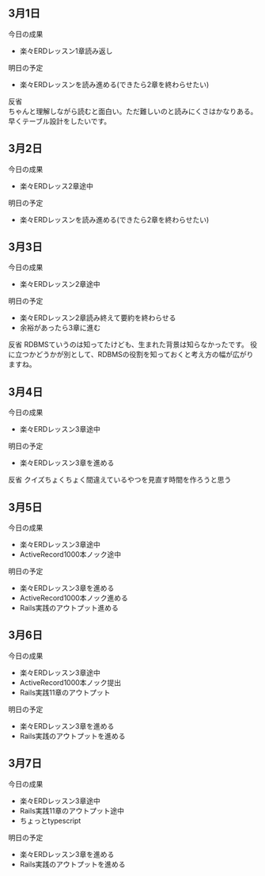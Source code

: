 ## 3月1日
今日の成果
- 楽々ERDレッスン1章読み返し

明日の予定
- 楽々ERDレッスンを読み進める(できたら2章を終わらせたい)

反省
<br>
ちゃんと理解しながら読むと面白い。ただ難しいのと読みにくさはかなりある。<br>
早くテーブル設計をしたいです。

## 3月2日
今日の成果
- 楽々ERDレッス2章途中

明日の予定
- 楽々ERDレッスンを読み進める(できたら2章を終わらせたい)

## 3月3日
今日の成果
- 楽々ERDレッスン2章途中

明日の予定
- 楽々ERDレッスン2章読み終えて要約を終わらせる
- 余裕があったら3章に進む

反省
RDBMSていうのは知ってたけども、生まれた背景は知らなかったです。
役に立つかどうかが別として、RDBMSの役割を知っておくと考え方の幅が広がりますね。

## 3月4日
今日の成果
- 楽々ERDレッスン3章途中

明日の予定
- 楽々ERDレッスン3章を進める

反省
クイズちょくちょく間違えているやつを見直す時間を作ろうと思う

## 3月5日
今日の成果
- 楽々ERDレッスン3章途中
- ActiveRecord1000本ノック途中

明日の予定
- 楽々ERDレッスン3章を進める
- ActiveRecord1000本ノック進める
- Rails実践のアウトプット進める

## 3月6日
今日の成果
- 楽々ERDレッスン3章途中
- ActiveRecord1000本ノック提出
- Rails実践11章のアウトプット

明日の予定
- 楽々ERDレッスン3章を進める
- Rails実践のアウトプットを進める


## 3月7日
今日の成果
- 楽々ERDレッスン3章途中
- Rails実践11章のアウトプット途中
- ちょっとtypescript

明日の予定
- 楽々ERDレッスン3章を進める
- Rails実践のアウトプットを進める

